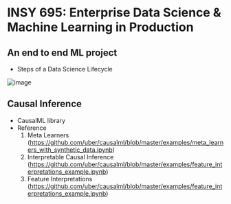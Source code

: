 # INSY 695: Enterprise Data Science & Machine Learning in Production

## An end to end ML project
- Steps of a Data Science Lifecycle

![image](https://user-images.githubusercontent.com/75922678/223911217-105d0552-178c-4f60-b14f-7bc2161ee791.png)

## Causal Inference
- CausalML library
- Reference
  1. Meta Learners (https://github.com/uber/causalml/blob/master/examples/meta_learners_with_synthetic_data.ipynb)
  2. Interpretable Causal Inference (https://github.com/uber/causalml/blob/master/examples/feature_interpretations_example.ipynb)
  3. Feature Interpretations (https://github.com/uber/causalml/blob/master/examples/feature_interpretations_example.ipynb)

